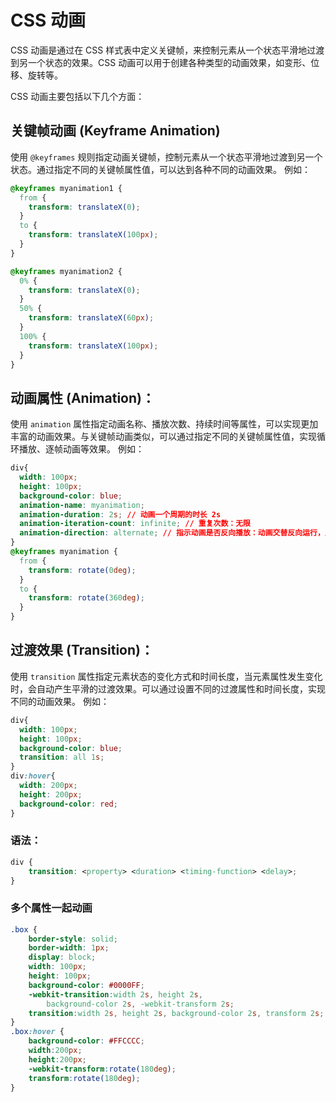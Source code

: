 # CSS 动画

CSS 动画是通过在 CSS 样式表中定义关键帧，来控制元素从一个状态平滑地过渡到另一个状态的效果。CSS 动画可以用于创建各种类型的动画效果，如变形、位移、旋转等。

CSS 动画主要包括以下几个方面：

## 关键帧动画 (Keyframe Animation)
使用 `@keyframes` 规则指定动画关键帧，控制元素从一个状态平滑地过渡到另一个状态。通过指定不同的关键帧属性值，可以达到各种不同的动画效果。 例如：
```css
@keyframes myanimation1 {
  from {
    transform: translateX(0);
  }
  to {
    transform: translateX(100px);
  }
}

@keyframes myanimation2 {
  0% {
    transform: translateX(0);
  }
  50% {
    transform: translateX(60px);
  }
  100% {
    transform: translateX(100px);
  }
}
```

## 动画属性 (Animation)：
使用 `animation` 属性指定动画名称、播放次数、持续时间等属性，可以实现更加丰富的动画效果。与关键帧动画类似，可以通过指定不同的关键帧属性值，实现循环播放、逐帧动画等效果。 例如：
```css
div{
  width: 100px;
  height: 100px;
  background-color: blue;
  animation-name: myanimation;
  animation-duration: 2s; // 动画一个周期的时长 2s
  animation-iteration-count: infinite; // 重复次数：无限
  animation-direction: alternate; // 指示动画是否反向播放：动画交替反向运行，反向运行时，动画按步后退，同时，带时间功能的函数也反向，比如，ease-in 在反向时成为 ease-out。
}
@keyframes myanimation {
  from {
    transform: rotate(0deg);
  }
  to {
    transform: rotate(360deg);
  }
}
```

## 过渡效果 (Transition)：
使用 `transition` 属性指定元素状态的变化方式和时间长度，当元素属性发生变化时，会自动产生平滑的过渡效果。可以通过设置不同的过渡属性和时间长度，实现不同的动画效果。 例如：
```css
div{
  width: 100px;
  height: 100px;
  background-color: blue;
  transition: all 1s;
}
div:hover{
  width: 200px;
  height: 200px;
  background-color: red;
}
```

### 语法：
```css
div {
    transition: <property> <duration> <timing-function> <delay>;
}
```

### 多个属性一起动画
```css
.box {
    border-style: solid;
    border-width: 1px;
    display: block;
    width: 100px;
    height: 100px;
    background-color: #0000FF;
    -webkit-transition:width 2s, height 2s,
        background-color 2s, -webkit-transform 2s;
    transition:width 2s, height 2s, background-color 2s, transform 2s;
}
.box:hover {
    background-color: #FFCCCC;
    width:200px;
    height:200px;
    -webkit-transform:rotate(180deg);
    transform:rotate(180deg);
}
```

